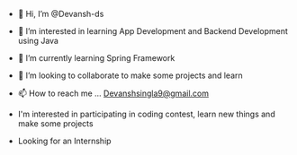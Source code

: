 - 👋 Hi, I’m @Devansh-ds
- 👀 I’m interested in learning App Development and Backend Development using Java
- 🌱 I’m currently learning Spring Framework
- 💞️ I’m looking to collaborate to make some projects and learn
- 📫 How to reach me ... Devanshsingla9@gmail.com
- I'm interested in participating in coding contest, learn new things and make some projects

- Looking for an Internship 

<!---
Devansh-ds/Devansh-ds is a ✨ special ✨ repository because its `README.md` (this file) appears on your GitHub profile.
You can click the Preview link to take a look at your changes.
--->
